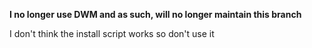 **I no longer use DWM and as such, will no longer maintain this branch**

I don't think the install script works so don't use it
